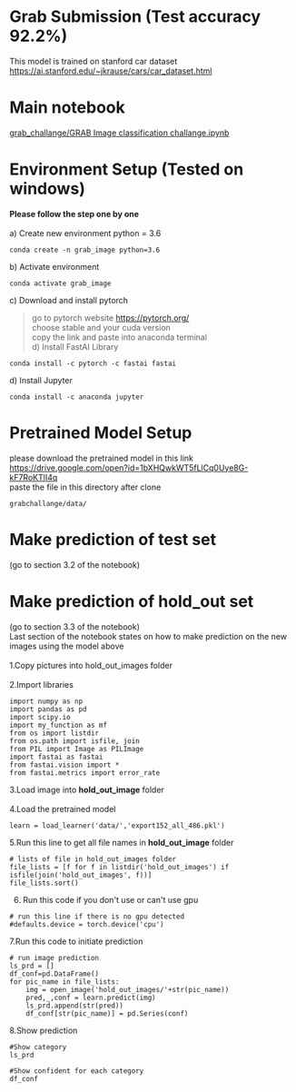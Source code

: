 # Grab Submission (Test accuracy 92.2%)
This model is trained on stanford car dataset<br>
https://ai.stanford.edu/~jkrause/cars/car_dataset.html<br>
# Main notebook<br>
<a href="https://github.com/polohot/grabsubmission/blob/master/grab_challange/GRAB%20Image%20classification%20challange.ipynb">grab_challange/GRAB Image classification challange.ipynb</a><br>
# Environment Setup (Tested on windows)
**Please follow the step one by one**<br><br>
a) Create new environment python = 3.6
```
conda create -n grab_image python=3.6
```
b) Activate environment
```
conda activate grab_image
```
c) Download and install pytorch<br>
>go to pytorch website https://pytorch.org/<br>
>choose stable and your cuda version<br>
>copy the link and paste into anaconda terminal<br>
d) Install FastAI Library
```
conda install -c pytorch -c fastai fastai
```
d) Install Jupyter
```
conda install -c anaconda jupyter 
```
# Pretrained Model Setup<br>
please download the pretrained model in this link <br>
https://drive.google.com/open?id=1bXHQwkWT5fLlCq0Uye8G-kF7RoKTlI4q <br>
paste the file in this directory after clone <br> 
```
grabchallange/data/
```

# Make prediction of test set<br>
(go to section 3.2 of the notebook)<br>
# Make prediction of hold_out set <br>
(go to section 3.3 of the notebook)<br>
Last section of the notebook states on how to make prediction on the new images using the model above<br><br>
1.Copy pictures into hold_out_images folder<br>
<br>
2.Import libraries
```
import numpy as np
import pandas as pd
import scipy.io
import my_function as mf
from os import listdir
from os.path import isfile, join
from PIL import Image as PILImage
import fastai as fastai
from fastai.vision import *
from fastai.metrics import error_rate
```
3.Load image into **hold_out_image** folder<br>
<br>
4.Load the pretrained model
```
learn = load_learner('data/','export152_all_486.pkl')
```
5.Run this line to get all file names in **hold_out_image** folder<br>
```
# lists of file in hold_out_images folder
file_lists = [f for f in listdir('hold_out_images') if isfile(join('hold_out_images', f))]
file_lists.sort()
```
6. Run this code if you don't use or can't use gpu
```
# run this line if there is no gpu detected
#defaults.device = torch.device('cpu')
```
7.Run this code to initiate prediction
```
# run image prediction
ls_prd = []
df_conf=pd.DataFrame()
for pic_name in file_lists:
    img = open_image('hold_out_images/'+str(pic_name))
    pred,_,conf = learn.predict(img)
    ls_prd.append(str(pred))
    df_conf[str(pic_name)] = pd.Series(conf) 
```
8.Show prediction<br>
```
#Show category
ls_prd
```
```
#Show confident for each category
df_conf
```
